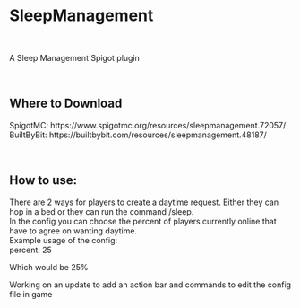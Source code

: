 <h1>SleepManagement</h1><br>
<p>A Sleep Management Spigot plugin</p><br>
<h2> Where to Download</h2>
<p>SpigotMC: https://www.spigotmc.org/resources/sleepmanagement.72057/<br>
BuiltByBit: https://builtbybit.com/resources/sleepmanagement.48187/</p><br>
<h2>How to use:</h2>
<p>There are 2 ways for players to create a daytime request. Either they can hop in a bed or they can run the command /sleep.<br>
In the config you can choose the percent of players currently online that have to agree on wanting daytime.<br>
Example usage of the config:<br>
percent: 25<br>

Which would be 25%<br>

Working on an update to add an action bar and commands to edit the config file in game </p>
